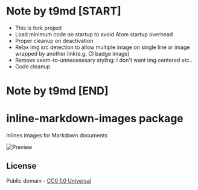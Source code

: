 # Note by t9md [START]

- This is fork project
- Load minimum code on startup to avoid Atom startup overhead
- Proper cleanup on deactivation
- Relax img src detection to allow multiple image on single line or image wrapped by another link(e.g. CI badge image)
- Remove seem-to-unnecesesary styling: I don't want img centered etc..
- Code cleanup

# Note by t9md [END]

# inline-markdown-images package

Inlines images for Markdown documents

![Preview](https://raw.githubusercontent.com/some-atom/inline-markdown-images/master/preview.gif)

## License

Public domain - [CC0 1.0 Universal](https://creativecommons.org/publicdomain/zero/1.0/)

